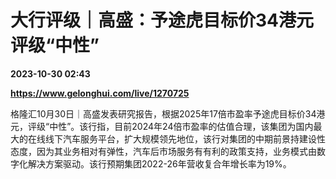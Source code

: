 # 大行评级｜高盛：予途虎目标价34港元 评级“中性”

**2023-10-30 02:43**

**https://www.gelonghui.com/live/1270725**

格隆汇10月30日｜高盛发表研究报告，根据2025年17倍市盈率予途虎目标价34港元，评级“中性”。该行指，目前2024年24倍市盈率的估值合理，该集团为国内最大的在线线下汽车服务平台，扩大规模领先地位，该行对集团的中期前景持建设性态度，因为其业务相对有弹性，汽车后市场服务有有利的政策支持，业务模式由数字化解决方案驱动。该行预期集团2022-26年营收复合年增长率为19%。